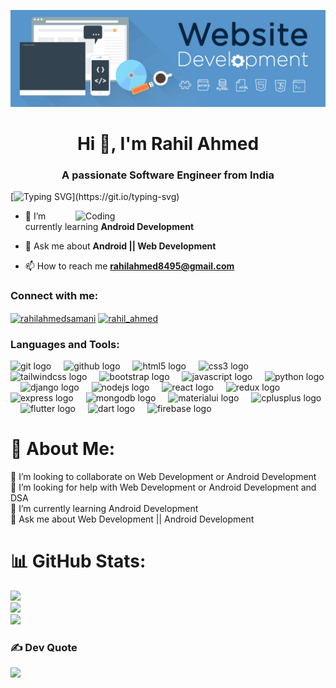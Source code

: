 ![logo](https://github.com/rahilahmed95/rahilahmed95/blob/main/github%20banner.gif)
<h1 align="center">Hi 👋, I'm Rahil Ahmed</h1>
<h3 align="center">A passionate Software Engineer from India</h3>

<p align="center">

[![Typing SVG](https://readme-typing-svg.demolab.com?font=noto-serif&weight=700&pause=800&color=463CD2&width=1100&center=true&lines=Welcome+To+My+Github+Profile;Algorithm+8.0+Hackathon+Winner;Full+Stack+Web+Developer;Android+Developer;let's+collaborate+and+develop+our+abilities.)](https://git.io/typing-svg)

</p>

<img align="right" alt="Coding" width="400" src="https://github.com/rahilahmed95/rahilahmed95/blob/main/Coding%20GIF.gif?raw=true">



- 🌱 I’m currently learning **Android Development**

- 💬 Ask me about **Android || Web Development**

- 📫 How to reach me **rahilahmed8495@gmail.com**

<h3 align="left">Connect with me:</h3>
<p align="left">
<a href="https://linkedin.com/in/rahilahmedsamani" target="blank"><img align="center" src="https://raw.githubusercontent.com/rahuldkjain/github-profile-readme-generator/master/src/images/icons/Social/linked-in-alt.svg" alt="rahilahmedsamani" height="30" width="40" /></a>
<a href="https://www.leetcode.com/rahil_ahmed" target="blank"><img align="center" src="https://raw.githubusercontent.com/rahuldkjain/github-profile-readme-generator/master/src/images/icons/Social/leet-code.svg" alt="rahil_ahmed" height="30" width="40" /></a>
</p>

<h3 align="left">Languages and Tools:</h3>
<div align="left">
  <img src="https://cdn.jsdelivr.net/gh/devicons/devicon/icons/git/git-original.svg" height="40" alt="git logo"  />
  <img width="12" />
  <img src="https://cdn.jsdelivr.net/gh/devicons/devicon/icons/github/github-original.svg" height="40" alt="github logo"  />
  <img width="12" />
  <img src="https://cdn.jsdelivr.net/gh/devicons/devicon/icons/html5/html5-original.svg" height="40" alt="html5 logo"  />
  <img width="12" />
  <img src="https://cdn.jsdelivr.net/gh/devicons/devicon/icons/css3/css3-original.svg" height="40" alt="css3 logo"  />
  <img width="12" />
  <img src="https://cdn.jsdelivr.net/gh/devicons/devicon/icons/tailwindcss/tailwindcss-original-wordmark.svg" height="40" alt="tailwindcss logo"  />
  <img width="12" />
  <img src="https://cdn.jsdelivr.net/gh/devicons/devicon/icons/bootstrap/bootstrap-original.svg" height="40" alt="bootstrap logo"  />
  <img width="12" />
  <img src="https://cdn.jsdelivr.net/gh/devicons/devicon/icons/javascript/javascript-original.svg" height="40" alt="javascript logo"  />
  <img width="12" />
  <img src="https://cdn.jsdelivr.net/gh/devicons/devicon/icons/python/python-original.svg" height="40" alt="python logo"  />
  <img width="12" />
  <img src="https://cdn.jsdelivr.net/gh/devicons/devicon/icons/django/django-plain.svg" height="40" alt="django logo"  />
  <img width="12" />
  <img src="https://cdn.jsdelivr.net/gh/devicons/devicon/icons/nodejs/nodejs-original.svg" height="40" alt="nodejs logo"  />
  <img width="12" />
  <img src="https://cdn.jsdelivr.net/gh/devicons/devicon/icons/react/react-original.svg" height="40" alt="react logo"  />
  <img width="12" />
  <img src="https://cdn.jsdelivr.net/gh/devicons/devicon/icons/redux/redux-original.svg" height="40" alt="redux logo"  />
  <img width="12" />
  <img src="https://cdn.jsdelivr.net/gh/devicons/devicon/icons/express/express-original.svg" height="40" alt="express logo"  />
  <img width="12" />
  <img src="https://cdn.jsdelivr.net/gh/devicons/devicon/icons/mongodb/mongodb-original.svg" height="40" alt="mongodb logo"  />
  <img width="12" />
  <img src="https://cdn.jsdelivr.net/gh/devicons/devicon/icons/materialui/materialui-original.svg" height="40" alt="materialui logo"  />
  <img width="12" />
  <img src="https://cdn.jsdelivr.net/gh/devicons/devicon/icons/cplusplus/cplusplus-original.svg" height="40" alt="cplusplus logo"  />
  <img width="12" />
  <img src="https://cdn.jsdelivr.net/gh/devicons/devicon/icons/flutter/flutter-original.svg" height="40" alt="flutter logo"  />
  <img width="12" />
  <img src="https://cdn.jsdelivr.net/gh/devicons/devicon/icons/dart/dart-original.svg" height="40" alt="dart logo"  />
  <img width="12" />
  <img src="https://cdn.jsdelivr.net/gh/devicons/devicon/icons/firebase/firebase-plain.svg" height="40" alt="firebase logo"  />
</div>

###



###

# 💫 About Me:
👯 I’m looking to collaborate on Web Development or Android Development<br>🤝 I’m looking for help with Web Development or Android Development and DSA<br>🌱 I’m currently learning Android Development<br>💬 Ask me about Web Development || Android Development<br>

# 📊 GitHub Stats:
![](https://github-readme-stats.vercel.app/api?username=Rahilsamani&theme=dark&hide_border=false&include_all_commits=false&count_private=false)<br/>
![](https://github-readme-streak-stats.herokuapp.com/?user=Rahilsamani&theme=dark&hide_border=false)<br/>
![](https://github-readme-stats.vercel.app/api/top-langs/?username=Rahilsamani&theme=dark&hide_border=false&include_all_commits=false&count_private=false&layout=compact)



### ✍️ Dev Quote
![](https://quotes-github-readme.vercel.app/api?type=horizontal&theme=light)


